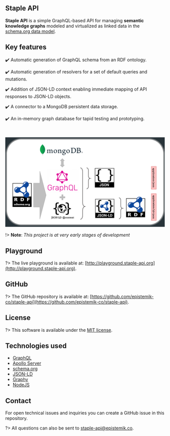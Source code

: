 ## Staple API

 **Staple API** is a simple GraphQL-based API for managing **semantic knowledge graphs** modeled and virtualized as linked data in the [schema.org data model](https://schema.org/docs/datamodel.html). 

## Key features

:heavy_check_mark: Automatic generation of GraphQL schema from an RDF ontology.

:heavy_check_mark: Automatic generation of resolvers for a set of default queries and mutations.

:heavy_check_mark: Addition of JSON-LD context enabling immediate mapping of API responses to JSON-LD objects. 

:heavy_check_mark: A connector to a MongoDB persistent data storage.

:heavy_check_mark: An in-memory graph database for tapid testing and prototyping.

<br>

<p align="center">
  <img src="staple-api-architecture.png">
</p>




!> **Note**: *This project is at very early stages of development*


## Playground

?> The live playground is available at: [http://playground.staple-api.org](http://playground.staple-api.org).


## GitHub

?> The GitHub repository is available at: [https://github.com/epistemik-co/staple-api](https://github.com/epistemik-co/staple-api).

## License

?> This software is available under the [MIT license](https://github.com/epistemik-co/staple-api/blob/master/LICENSE).

## Technologies used

* [GraphQL](https://graphql.org/)
* [Apollo Server](https://www.apollographql.com/)
* [schema.org](http://schema.org)
* [JSON-LD](https://json-ld.org)
* [Graphy](https://graphy.link/)
* [NodeJS](https://nodejs.org)

## Contact

For open technical issues and inquiries you can create a GitHub issue in this repository. 

?> All questions can also be sent to [staple-api@epistemik.co](staple-api@epistemik.co).
